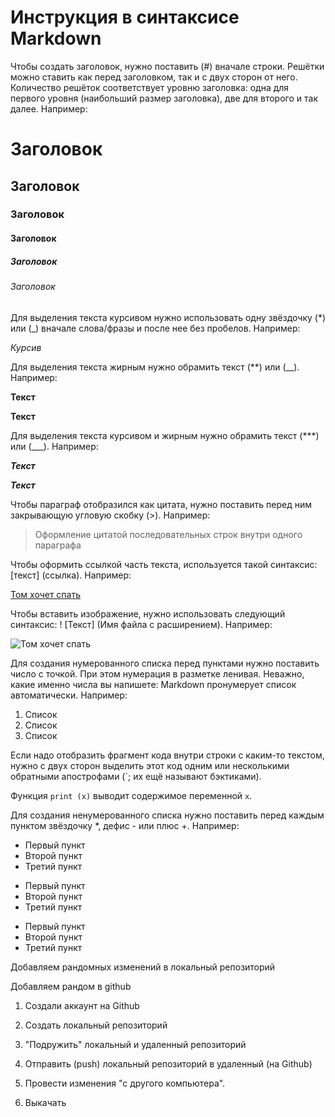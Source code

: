 # Инструкция в синтаксисе Markdown

Чтобы создать заголовок, нужно поставить (#) вначале строки. Решётки можно ставить как перед заголовком, так и с двух сторон от него. Количество решёток соответствует уровню заголовка: одна для первого уровня (наибольший размер заголовка), две для второго и так далее. Например:

# Заголовок
## Заголовок
### Заголовок
#### Заголовок
##### Заголовок
###### Заголовок

Для выделения текста курсивом нужно использовать одну звёздочку (*) или (_) вначале слова/фразы и после нее без пробелов. Например:

*Курсив*

Для выделения текста жирным нужно обрамить текст (**) или (__). Например:

**Текст**

__Текст__

Для выделения текста курсивом и жирным нужно обрамить текст (***) или (___). Например:

***Текст***

___Текст___

Чтобы параграф отобразился как цитата, нужно поставить перед ним закрывающую угловую скобку (>). Например:

> Оформление цитатой
последовательных строк
внутри одного параграфа

Чтобы оформить ссылкой часть текста, используется такой синтаксис: [текст] (ссылка). Например:

[Том хочет спать](https://ru.pinterest.com/pin/774478467187531796/)

Чтобы вставить изображение, нужно использовать следующий синтаксис: ! [Текст] (Имя файла с расширением). Например:

![Том хочет спать](tom.jpg)

Для создания нумерованного списка перед пунктами нужно поставить число с точкой. При этом нумерация в разметке ленивая. Неважно, какие именно числа вы напишете: Markdown пронумерует список автоматически. Например:

1. Список
2. Список
3. Список

Если надо отобразить фрагмент кода внутри строки с каким-то текстом, нужно с двух сторон выделить этот код одним или несколькими обратными апострофами (`; их ещё называют бэктиками).

Функция `print (x)` выводит содержимое переменной ```x```.

Для создания ненумерованного списка нужно поставить перед каждым пунктом звёздочку *, дефис - или плюс +. Например:

* Первый пункт
* Второй пункт
* Третий пункт
- Первый пункт
- Второй пункт
- Третий пункт
+ Первый пункт
+ Второй пункт
+ Третий пункт

Добавляем рандомных изменений в локальный репозиторий

Добавляем рандом в github

1. Создали аккаунт на Github
2. Создать локальный репозиторий
3. "Подружить" локальный и удаленный репозиторий
4. Отправить (push) локальный репозиторий в удаленный (на Github)

5. Провести изменения "с другого компьютера".
6. Выкачать
